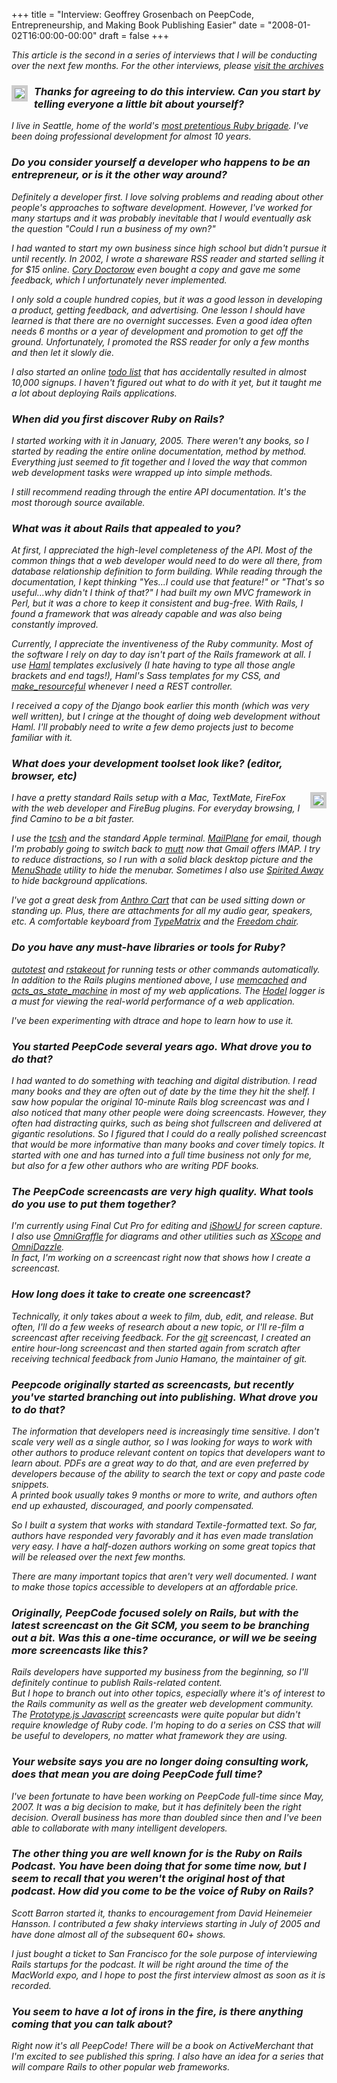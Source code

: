 +++
title = "Interview: Geoffrey Grosenbach on PeepCode, Entrepreneurship, and Making Book Publishing Easier"
date = "2008-01-02T16:00:00-00:00"
draft = false
+++

<i>This article is the second in a series of interviews that I will be
conducting over the next few months. For the other interviews, please
[visit the
archives](http://larrywright.me/blog/categories/interviews</i>)

<img src="/assets/geoffrey_1.jpg" style="float:left; margin-right: 10px; border: 5px solid #ccc;"/>

### Thanks for agreeing to do this interview. Can you start by telling everyone a little bit about yourself?

I live in Seattle, home of the world's [most pretentious Ruby
brigade](http://www.zenspider.com/seattle.rb). I've been doing
professional development for almost 10 years.

### Do you consider yourself a developer who happens to be an entrepreneur, or is it the other way around?

Definitely a developer first. I love solving problems and reading about
other people's approaches to software development. However, I've worked
for many startups and it was probably inevitable that I would eventually
ask the question "Could I run a business of my own?"

I had wanted to start my own business since high school but didn't
pursue it until recently. In 2002, I wrote a shareware RSS reader and
started selling it for \$15 online. [Cory
Doctorow](http://craphound.com/) even bought a copy and gave me some
feedback, which I unfortunately never implemented.

I only sold a couple hundred copies, but it was a good lesson in
developing a product, getting feedback, and advertising. One lesson I
should have learned is that there are no overnight successes. Even a
good idea often needs 6 months or a year of development and promotion to
get off the ground. Unfortunately, I promoted the RSS reader for only a
few months and then let it slowly die.

I also started an online [todo list](http://theonlineceo.com) that has
accidentally resulted in almost 10,000 signups. I haven't figured out
what to do with it yet, but it taught me a lot about deploying Rails
applications.

### When did you first discover Ruby on Rails?

I started working with it in January, 2005. There weren't any books, so
I started by reading the entire online documentation, method by method.
Everything just seemed to fit together and I loved the way that common
web development tasks were wrapped up into simple methods.

I still recommend reading through the entire API documentation. It's the
most thorough source available.

### What was it about Rails that appealed to you?

At first, I appreciated the high-level completeness of the API. Most of
the common things that a web developer would need to do were all there,
from database relationship definition to form building. While reading
through the documentation, I kept thinking "Yes...I could use that
feature!" or "That's so useful...why didn't I think of that?" I had
built my own MVC framework in Perl, but it was a chore to keep it
consistent and bug-free. With Rails, I found a framework that was
already capable and was also being constantly improved.

Currently, I appreciate the inventiveness of the Ruby community. Most of
the software I rely on day to day isn't part of the Rails framework at
all. I use [Haml](http://haml.hamptoncatlin.com/) templates exclusively
(I hate having to type all those angle brackets and end tags!), Haml's
Sass templates for my CSS, and
[make\_resourceful](http://mr.hamptoncatlin.com/) whenever I need a REST
controller.

I received a copy of the Django book earlier this month (which was very
well written), but I cringe at the thought of doing web development
without Haml. I'll probably need to write a few demo projects just to
become familiar with it.

### What does your development toolset look like? (editor, browser, etc)

<img src="http://farm2.static.flickr.com/1220/1433310081_9b12affad8.jpg" style="float:right; margin-left: 10px; border: 5px solid #ccc;"/>

I have a pretty standard Rails setup with a Mac, TextMate, FireFox with
the web developer and FireBug plugins. For everyday browsing, I find
Camino to be a bit faster.

I use the [tcsh](http://dotfiles.org/~topfunky/) and the standard Apple
terminal. [MailPlane](http://mailplaneapp.com/) for email, though I'm
probably going to switch back to [mutt](http://www.mutt.org/) now that
Gmail offers IMAP. I try to reduce distractions, so I run with a solid
black desktop picture and the
[MenuShade](http://www.nullriver.com/index/products) utility to hide the
menubar. Sometimes I also use [Spirited
Away](http://drikin.com/spiritedaway/) to hide background applications.

I've got a great desk from [Anthro
Cart](http://anthro.com/ppage.aspx?pmid=18) that can be used sitting
down or standing up. Plus, there are attachments for all my audio gear,
speakers, etc. A comfortable keyboard from
[TypeMatrix](http://typematrix.com/) and the [Freedom
chair](http://www.humanscale.com/products/freedom_index.cfm).

### Do you have any must-have libraries or tools for Ruby?

[autotest](http://nubyonrails.com/articles/autotest-rails) and
[rstakeout](http://nubyonrails.com/articles/automation-with-rstakeout)
for running tests or other commands automatically. In addition to the
Rails plugins mentioned above, I use
[memcached](http://www.danga.com/memcached/) and
[acts\_as\_state\_machine](http://elitists.textdriven.com/svn/plugins/acts_as_state_machine/)
in most of my web applications. The
[Hodel](http://nubyonrails.com/articles/a-hodel-3000-compliant-logger-for-the-rest-of-us)
logger is a must for viewing the real-world performance of a web
application.

I've been experimenting with dtrace and hope to learn how to use it.

### You started PeepCode several years ago. What drove you to do that?

I had wanted to do something with teaching and digital distribution. I
read many books and they are often out of date by the time they hit the
shelf. I saw how popular the original 10-minute Rails blog screencast
was and I also noticed that many other people were doing screencasts.
However, they often had distracting quirks, such as being shot
fullscreen and delivered at gigantic resolutions. So I figured that I
could do a really polished screencast that would be more informative
than many books and cover timely topics. It started with one and has
turned into a full time business not only for me, but also for a few
other authors who are writing PDF books.

### The PeepCode screencasts are very high quality. What tools do you use to put them together?

I'm currently using Final Cut Pro for editing and
[iShowU](http://www.shinywhitebox.com/home/home.html) for screen
capture. I also use
[OmniGraffle](http://www.omnigroup.com/applications/omnigraffle/) for
diagrams and other utilities such as
[XScope](http://iconfactory.com/software/xscope) and
[OmniDazzle](http://www.omnigroup.com/applications/omnidazzle/).\
In fact, I'm working on a screencast right now that shows how I create a
screencast.

### How long does it take to create one screencast?

Technically, it only takes about a week to film, dub, edit, and release.
But often, I'll do a few weeks of research about a new topic, or I'll
re-film a screencast after receiving feedback. For the
[git](http://peepcode.com/products/git) screencast, I created an entire
hour-long screencast and then started again from scratch after receiving
technical feedback from Junio Hamano, the maintainer of git.

### Peepcode originally started as screencasts, but recently you've started branching out into publishing. What drove you to do that?

The information that developers need is increasingly time sensitive. I
don't scale very well as a single author, so I was looking for ways to
work with other authors to produce relevant content on topics that
developers want to learn about. PDFs are a great way to do that, and are
even preferred by developers because of the ability to search the text
or copy and paste code snippets.\
A printed book usually takes 9 months or more to write, and authors
often end up exhausted, discouraged, and poorly compensated.

So I built a system that works with standard Textile-formatted text. So
far, authors have responded very favorably and it has even made
translation very easy. I have a half-dozen authors working on some great
topics that will be released over the next few months.

There are many important topics that aren't very well documented. I want
to make those topics accessible to developers at an affordable price.

### Originally, PeepCode focused solely on Rails, but with the latest screencast on the Git SCM, you seem to be branching out a bit. Was this a one-time occurance, or will we be seeing more screencasts like this?

Rails developers have supported my business from the beginning, so I'll
definitely continue to publish Rails-related content.\
But I hope to branch out into other topics, especially where it's of
interest to the Rails community as well as the greater web development
community. The [Prototype.js
Javascript](http://peepcode.com/products/javascript-with-prototypejs)
screencasts were quite popular but didn't require knowledge of Ruby
code. I'm hoping to do a series on CSS that will be useful to
developers, no matter what framework they are using.

### Your website says you are no longer doing consulting work, does that mean you are doing PeepCode full time?

I've been fortunate to have been working on PeepCode full-time since
May, 2007. It was a big decision to make, but it has definitely been the
right decision. Overall business has more than doubled since then and
I've been able to collaborate with many intelligent developers.

### The other thing you are well known for is the Ruby on Rails Podcast. You have been doing that for some time now, but I seem to recall that you weren't the original host of that podcast. How did you come to be the voice of Ruby on Rails?

Scott Barron started it, thanks to encouragement from David Heinemeier
Hansson. I contributed a few shaky interviews starting in July of 2005
and have done almost all of the subsequent 60+ shows.

I just bought a ticket to San Francisco for the sole purpose of
interviewing Rails startups for the podcast. It will be right around the
time of the MacWorld expo, and I hope to post the first interview almost
as soon as it is recorded.

### You seem to have a lot of irons in the fire, is there anything coming that you can talk about?

Right now it's all PeepCode! There will be a book on ActiveMerchant that
I'm excited to see published this spring. I also have an idea for a
series that will compare Rails to other popular web frameworks.

